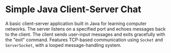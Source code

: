 # Simple Java Client-Server Chat
A basic client-server application built in Java for learning computer networks. The server listens on a specified port and echoes messages back to the client. The client sends user-input messages and exits gracefully with the "exit" command. Features TCP-based communication using `Socket` and `ServerSocket`, with a looped message-handling system.

